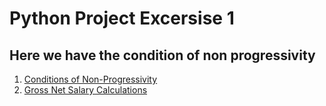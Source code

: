 # Python Project Excersise 1
## Here we have the condition of non progressivity
1. [Conditions of Non-Progressivity]([https://github.com/domms2057/PythonProjectEx1New/blob/main/Ex.1.py](https://github.com/domms2057/Homework2/blob/main/Homework2.py))
2. [Gross Net Salary Calculations]([https://github.com/domms2057/PythonProjectEx1New/blob/main/Ex.1.py](https://github.com/domms2057/Homework2/blob/main/Homework2.py))
